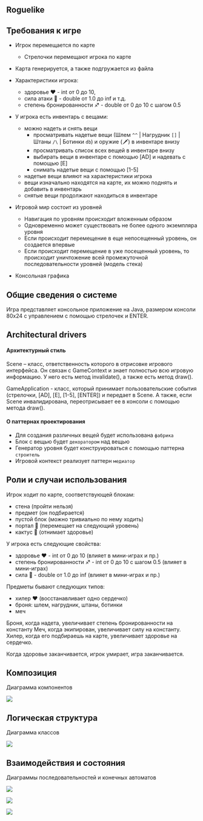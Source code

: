 ## Roguelike

## Требования к игре

- Игрок перемещается по карте
    - Стрелочки перемещают игрока по карте
- Карта генерируется, а также подгружается из файла
- Характеристики игрока:
    - здоровье ❤️ - int от 0 до 10, 
    - сила атаки 🔱 - double от 1.0 до inf и т.д.
    - степень бронированности ♐️ - double от 0 до 10 с шагом 0.5
- У игрока есть инвентарь с вещами:
    - можно надеть и снять вещи
        - просматривать надетые вещи (Шлем ``^^`` | Нагрудник ``[]`` | Штаны ``/\`` | Ботинки ``db``) и оружие (🗡) в инвентаре внизу
        - просматривать список всех вещей в инвентаре внизу
        - выбирать вещи в инвентаре с помощью [AD] и надевать с помощью [E]
        - снимать надетые вещи с помощью [1-5]
    - надетые вещи влияют на характеристики игрока
    - вещи изначально находятся на карте, их можно поднять и добавить в инвентарь
    - снятые вещи продолжают находиться в инвентаре
- Игровой мир состоит из уровней
    - Навигация по уровням происходит вложенным образом
    - Одновременно может существовать не более одного экземпляра уровня
    - Если происходит перемещение в еще непосещенный уровень, он создается впервые
    - Если происходит перемещение в уже посещенный уровень, то происходит уничтожение всей промежуточной последовательности уровней (модель стека)

- Консольная графика

## Общие сведения о системе

Игра представляет консольное приложение на Java, размером консоли 80x24 с управлением с помощью стрелочек и ENTER.

## Architectural drivers

#### Архитектурный стиль

Scene – класс, ответственность которого в отрисовке игрового интерфейса. Он связан с GameContext и знает полностью всю игровую информацию. У него есть метод invalidate(), а также есть метод draw().

GameApplication - класс, который принимает пользовательские события (стрелочки, [AD], [E], [1-5], [ENTER]) и передает в Scene. А также, если Scene инвалидирована, переотрисывает ее в консоли с помощью метода draw().


#### О паттернах проектирования

- Для создания различных вещей будет использована ``фабрика``
- Блок с вещью будет ``декоратором`` над вещью
- Генератор уровня будет конструироваться с помощью паттерна ``строитель``
- Игровой контекст реализует паттерн ``медиатор``

## Роли и случаи использования

Игрок ходит по карте, соответствующей блокам:
- стена (пройти нельзя)
- предмет (он подбирается)
- пустой блок (можно тривиально по нему ходить)
- портал 🚪 (перемещает на следующий уровень)
- кактус 🌵 (отнимает здоровье)

У игрока есть следующие свойства:
- здоровье ❤️ - int от 0 до 10 (влияет в мини-играх и пр.)
- степень бронированности ♐️ - int от 0 до 10 с шагом 0.5 (влияет в мини-играх)
- сила 🔱 - double от 1.0 до inf (влияет в мини-играх и пр.)

Предметы бывают следующих типов:
- хилер ❤️ (восстанавливает одно сердечко)
- броня: шлем, нагрудник, штаны, ботинки
- меч

Броня, когда надета, увеличивает степень бронированности на константу Меч, когда экипирован, увеличивает силу на константу. Хилер, когда его подбираешь на карте, увеличивает здоровье на сердечко.

Когда здоровье заканчивается, игрок умирает, игра заканчивается.

## Композиция

Диаграмма компонентов

![](./assets/components.png)

## Логическая структура

Диаграмма классов

![](./assets/2SD_Roguelike_Classes.drawio.png)

## Взаимодействия и состояния

Диаграммы последовательностей и конечных автоматов

![](./assets/state.png)

![](./assets/sequence.png)

![](./assets/sequence2.png)
